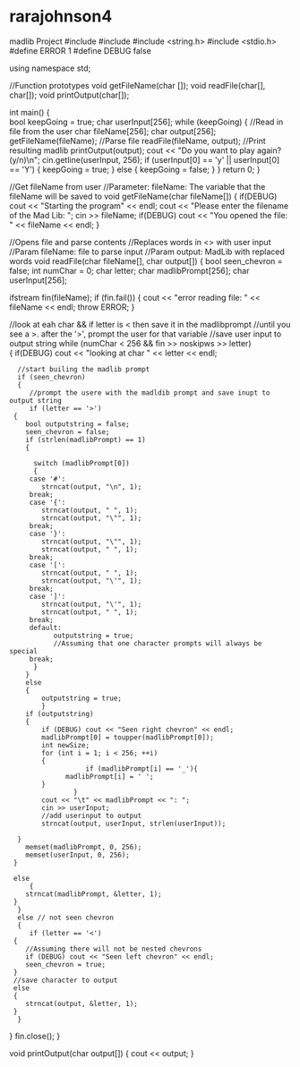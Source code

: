 # rarajohnson4
madlib Project
#include <iostream>
#include <fstream>
#include <string.h>
#include <stdio.h>
#define ERROR 1
#define DEBUG false

using namespace std;

//Function prototypes
void getFileName(char []);
void readFile(char[], char[]);
void printOutput(char[]);

int main()
{  
   bool keepGoing = true;
   char userInput[256];
   while (keepGoing)
   {
	   //Read in file from the user
	   char fileName[256];
	   char output[256];
	   getFileName(fileName);
	   //Parse file
	   readFile(fileName, output);
	   //Print resulting madlib
	   printOutput(output);
	   cout << "Do you want to play again? (y/n)\n";
	   cin.getline(userInput, 256);
	   if (userInput[0] == 'y' || userInput[0] == 'Y')
	   {
	      keepGoing = true;
	   }
	   else
	   {
	      keepGoing = false;
	   }
   }
   return 0;
}

//Get fileName from user
//Parameter: fileName: The variable that the fileName will be saved to
void getFileName(char fileName[])
{
   if(DEBUG) cout << "Starting the program" << endl;
   cout << "Please enter the filename of the Mad Lib: ";
   cin >> fileName;
   if(DEBUG) 
      cout << "You opened the file: " << fileName << endl;
}

//Opens file and parse contents
//Replaces words in <> with user input
//Param fileName: file to parse input
//Param output: MadLib with replaced words
void readFile(char fileName[], char output[])
{
   bool seen_chevron = false;
   int numChar = 0;
   char letter;
   char madlibPrompt[256];
   char userInput[256];

   ifstream fin(fileName);
   if (fin.fail())
   {
      cout << "error reading file: " << fileName << endl;
      throw ERROR;
   }

   //look at eah char && if letter is < then save it in the madlibprompt
   //until you see a >. after the '>', prompt the user for that variable
   //save user input to output string
   while (numChar < 256  && fin >> noskipws >> letter)  
   {
      if(DEBUG) cout << "looking at char " << letter << endl;

      //start builing the madlib prompt
      if (seen_chevron)
      {
         //prompt the usere with the madldib prompt and save inupt to output string
         if (letter == '>')
	 {
	    bool outputstring = false;
	    seen_chevron = false;
	    if (strlen(madlibPrompt) == 1)
	    {
	       
	      switch (madlibPrompt[0])
	      {
		 case '#':
		    strncat(output, "\n", 1);
		 break;
		 case '{':
		    strncat(output, " ", 1);
		    strncat(output, "\"", 1);
		 break;
		 case '}': 
		    strncat(output, "\"", 1);
		    strncat(output, " ", 1);
		 break;
		 case '[':
		    strncat(output, " ", 1);
		    strncat(output, "\'", 1);
		 break;
		 case ']':
		    strncat(output, "\'", 1);
		    strncat(output, " ", 1);
		 break;
		 default:
		       outputstring = true;
		       //Assuming that one character prompts will always be special
		 break;
	      }        
	    }
	    else
	    {
	    	outputstring = true;
            }
	    if (outputstring)
	    {
		    if (DEBUG) cout << "Seen right chevron" << endl;
		    madlibPrompt[0] = toupper(madlibPrompt[0]); 
		    int newSize;
		    for (int i = 1; i < 256; ++i)
		    {
                       if (madlibPrompt[i] == '_'){
		          madlibPrompt[i] = ' ';
			}
                    }
		    cout << "\t" << madlibPrompt << ": ";
		    cin >> userInput;
		    //add userinput to output
		    strncat(output, userInput, strlen(userInput));

	  }
	    memset(madlibPrompt, 0, 256);
	    memset(userInput, 0, 256);
	 }

	 else
         {
	    strncat(madlibPrompt, &letter, 1);
	 }
      }
      else // not seen chevron
      {
         if (letter == '<')
	 {
	    //Assuming there will not be nested chevrons
	    if (DEBUG) cout << "Seen left chevron" << endl;
	    seen_chevron = true;
	 }
	 //save character to output
	 else
	 {
	    strncat(output, &letter, 1);
	 }
      }
   }
	fin.close();
}

void printOutput(char output[])
{
   cout << output;
}
